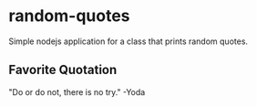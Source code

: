 # random-quotes
Simple nodejs application for a class that prints random quotes. 

## Favorite Quotation

"Do or do not, there is no try."
-Yoda